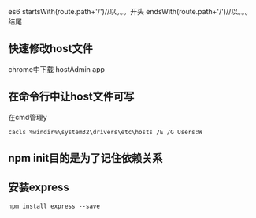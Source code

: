 es6
startsWith(route.path+'/')//以。。。开头
endsWith(route.path+'/')//以。。。结尾

## 快速修改host文件
chrome中下载 hostAdmin app

## 在命令行中让host文件可写
在cmd管理y
```
cacls %windir%\system32\drivers\etc\hosts /E /G Users:W
```
## npm init目的是为了记住依赖关系
## 安装express
```
npm install express --save
```